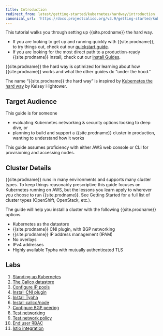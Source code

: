 ```yaml
---
title: Introduction
redirect_from: latest/getting-started/kubernetes/hardway/introduction
canonical_url: 'https://docs.projectcalico.org/v3.9/getting-started/kubernetes/hardway/introduction'
---
```


This tutorial walks you through setting up {{site.prodname}} the hard way.

 - If you are looking to get up and running quickly with {{site.prodname}}, to try things out, check out our [quickstart guide](/{{page.version}}/getting-started/kubernetes/).
 - If you are looking for the most direct path to a production-ready {{site.prodname}} install, check out our [install Guides](/{{page.version}}/getting-started/kubernetes/installation/).

{{site.prodname}} the hard way is optimized for learning about how {{site.prodname}} works and what the other guides do “under the hood.”

The name “{{site.prodname}} the hard way” is inspired by [Kubernetes the hard way](https://github.com/kelseyhightower/kubernetes-the-hard-way) by Kelsey Hightower.

## Target Audience

This guide is for someone

 - evaluating Kubernetes networking & security options looking to deep dive, or
 - planning to build and support a {{site.prodname}} cluster in production, wanting to understand how it works

This guide assumes proficiency with either AWS web console or CLI for provisioning and accessing nodes.

## Cluster Details
{{site.prodname}} runs in many environments and supports many cluster types. To keep things reasonably prescriptive this guide focuses on Kubernetes running on AWS, but the lessons you learn apply to wherever you choose to run {{site.prodname}}. See Getting Started for a full list of cluster types (OpenShift, OpenStack, etc.).

The guide will help you install a cluster with the following {{site.prodname}} options

 - Kubernetes as the datastore
 - {{site.prodname}} CNI plugin, with BGP networking
 - {{site.prodname}} IP address management (IPAM)
 - No overlays
 - IPv4 addresses
 - Highly available Typha with mutually authenticated TLS

## Labs

 1. [Standing up Kubernetes](./standing-up-kubernetes)
 1. [The Calico datastore](./the-calico-datastore)
 1. [Configure IP pools](./configure-ip-pools)
 1. [Install CNI plugin](./install-cni-plugin)
 1. [Install Typha](./install-typha)
 1. [Install calico/node](./install-node)
 1. [Configure BGP peering](./configure-bgp-peering)
 1. [Test networking](./test-networking)
 1. [Test network policy](./test-network-policy)
 1. [End user RBAC](./end-user-rbac)
 1. [Istio integration](./istio-integration)
